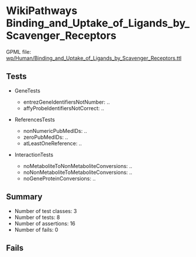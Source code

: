 # WikiPathways Binding_and_Uptake_of_Ligands_by_Scavenger_Receptors

GPML file: [wp/Human/Binding_and_Uptake_of_Ligands_by_Scavenger_Receptors.ttl](../wp/Human/Binding_and_Uptake_of_Ligands_by_Scavenger_Receptors.ttl)

## Tests

* GeneTests
    * entrezGeneIdentifiersNotNumber: ..
    * affyProbeIdentifiersNotCorrect: ..

* ReferencesTests
    * nonNumericPubMedIDs: ..
    * zeroPubMedIDs: ..
    * atLeastOneReference: ..

* InteractionTests
    * noMetaboliteToNonMetaboliteConversions: ..
    * noNonMetaboliteToMetaboliteConversions: ..
    * noGeneProteinConversions: ..

## Summary

* Number of test classes: 3
* Number of tests: 8
* Number of assertions: 16
* Number of fails: 0

## Fails

